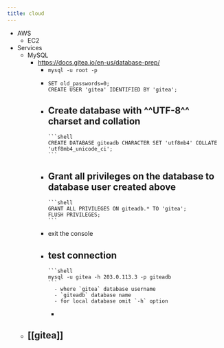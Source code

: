 ```yaml
---
title: cloud
---
```


- AWS
	- EC2
- Services
	- MySQL
		- https://docs.gitea.io/en-us/database-prep/
			- `mysql -u root -p`
			-
			  ```shell
			  SET old_passwords=0;
			  CREATE USER 'gitea' IDENTIFIED BY 'gitea';
			  ```
			- Create database with ^^UTF-8^^ charset and collation
				-
				  ```shell
				  CREATE DATABASE giteadb CHARACTER SET 'utf8mb4' COLLATE 'utf8mb4_unicode_ci';
				  ```
			- Grant all privileges on the database to database user created above
				-
				  ```shell
				  GRANT ALL PRIVILEGES ON giteadb.* TO 'gitea';
				  FLUSH PRIVILEGES;
				  ```
			- exit the console
			- test connection
				-
				  ```shell
				  mysql -u gitea -h 203.0.113.3 -p giteadb
				  ```
					- where `gitea` database username
					- `giteadb` database name
					- for local database omit `-h` option
				-
	- [[gitea]]
		-